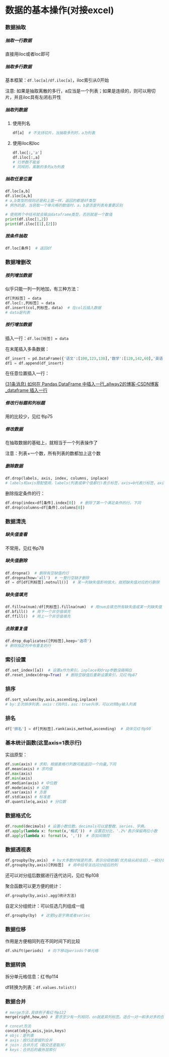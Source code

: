#  数据的基本操作(对接excel)

### 数据抽取

##### 抽取一行数据

直接用iloc或者loc即可

##### 抽取多行数据

基本框架：`df.loc[a]/df.iloc[a]`，iloc索引从0开始

注意: 如果是抽取离散的多行，a应当是一个列表；如果是连续的，则可以用切片，并且iloc具有左闭右开性

##### 抽取列数据

1. 使用列名

   ```python
   df[a]  # 不支持切片，当抽取多列时，a为列表
   ```

2. 使用iloc和loc

   ```python
   df.loc[:,'a']
   df.iloc[:,a]
   # 行参数不能省
   # 同样的，离散的多列a为列表
   ```

##### 抽取任意位置

```python
df.loc[a,b]
df.iloc[a,b]
# a,b类型的规则还是和上面一样，返回的都是df类型
# 例外的是，当获取一个单元格的数值时，a，b是否是列表有重要区别
```

```python
# 使用两个中括号就会输出dataframe类型，否则就是一个数值
print(df.iloc[1,2])
print(df.iloc[[1],[2]])
```

##### 按条件抽取

```python
df.loc[条件]  # 返回df
```

### 数据增删改

##### 按列增加数据

似乎只能一列一列地加，有三种方法：

```python
df[列标签] = data
df.loc[:,列标签] = data
df.insert(col,列标签，data)  # 在col后插入数据
# data是列表
```

##### 按行增加数据

插入一行：`df.loc[标签] = data`

在末尾插入多条数据：

```python
df_insert = pd.DataFrame({'语文':[100,123,138],'数学':[120,142,60],'英语':[99,139,99]},index = ['钱多多','童年','无名'])
df1 = df.append(df_insert)
```

在任意位置插入一行：

[(31条消息) 如何在 Pandas DataFrame 中插入一行_allway2的博客-CSDN博客_dataframe 插入一行](https://blog.csdn.net/allway2/article/details/121421134)

##### 修改行标题和列标题

用的比较少，见红书p75

##### 修改数据

在抽取数据的基础上，就相当于一个列表操作了

注意：列表+一个数，所有列表的数都加上这个数

##### 删除数据

```python
df.drop(labels, axis, index, columns, inplace)
# labels和axis搭配使用，labels(列表或单个值都行)表示标签，axis=0代表行标签，axis=1代表列标签；index写行标签，columns写列标签。上面两种方法二选一即可。inplace=True则直接替换原有df
```

删除指定条件的行：

```python
df.drop(index=df[条件].index[0])  # 删除了第一个满足条件的行，下同
df.drop(columns=df[条件].columns[0])
```

### 数据清洗

##### 缺失值查看

不常用，见红书p78

##### 缺失值删除

```python
df.dropna()  # 删除有空缺值的行
df.dropna(how='all')  # 一整行空缺才删除
df = df[df[列标签].notnull()]  # 某一列缺失值影响很大，就把缺失值对应的行删除
```

##### 缺失值填充

```python
df.fillna(num)/df[列标签].fillna(num)  # 用num去填充所有缺失值或某一列缺失值
df.bfill()  # 用下一个非空值填充
df.ffill()  # 用上一个非空值填充
```

##### 去除重复值

```python
df.drop_duplicates([列标签],keep='选项')
# 删除指定列中有重复的行
```

### 索引设置

```python
df.set_index([a])  # 设置a作为索引。inplace和drop参数没搞明白
df.reset_index(drop=True)  # 删除空缺值后重新设置索引，见红书p87
```

### 排序

```python
df.sort_values(by,axis,ascending,inplace)
# by:主次排序列表，axis：行0列1，asc：true升序，可以对照by输入列表
```

### 排名

```python
df['排名'] = df[列标签].rank(axis,method,ascending)  # 具体见红书p90
```

### 基本统计函数(这里axis=1表示行)

实战原型：

```python
df.sum(axis) # 求和，根据表格行列数可能返回一个向量,下同
df.mean(axis) # 求均值
df.max(axis)
df.min(axis)
df.median(axis) # 中位数
df.mode(axis) # 众数
df.var(axis) # 方差
df.std(axis) # 标准差
df.quantile(q,axis) # 分位数
```

### 数据格式化

```python
df.round(decimals) # 设置小数位数。decimals可以是整数、series、字典。
df.apply(lambda x: format(x,'格式'))  # 设置百分比，'.2%'表示保留两位小数
df.apply(lambda x: format(x, ','))  # 添加间隔符
```

### 数据透视表

```python
df.groupby(by,axis)  # by大多数时候是列表，表示分组依据(优先级从前往后).一般分类完会使用.sum()或.name()
df,groupby(by,axis)[列标签]  # 用中括号法访问分组后的列
```

还可以对分组后数据进行迭代访问，见红书p108

聚合函数可以更方便的统计：

```python
df.groupby(by,axis).agg(统计方法)
```

自定义分组统计：可以任选几列组成一组

```python
df.groupby(by)  # 这里by是字典或者series
```

### 数据位移

作用是方便相同列在不同时间下的比较

```python
df.shift(periods)  # 向下移动periods个单元格
```

### 数据转换

拆分单元格信息：红书p114

df转换为列表：`df.values.tolist()`

### 数据合并

```python
# merge方法.具体例子看红书p122
merge(right,how,on) # 要求至少有一列相同，on就是其列标签。适合一对一和多对多的合并
```

```python
# concat方法
concat(objs,axis,join,keys)
# objs：是列表
# axis：按行还是按列合并
# join：合并方式（取交还是取并）
# keys：合并后的最外层索引
```
